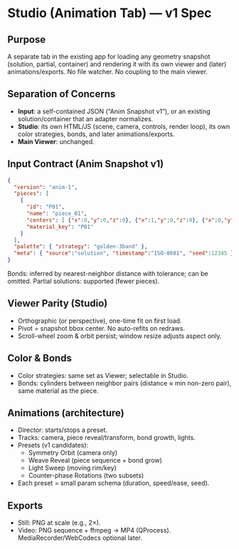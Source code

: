 # Studio (Animation Tab) — v1 Spec

## Purpose
A separate tab in the existing app for loading any geometry snapshot (solution, partial, container) and rendering it with its own viewer and (later) animations/exports. No file watcher. No coupling to the main viewer.

## Separation of Concerns
- **Input**: a self-contained JSON (“Anim Snapshot v1”), or an existing solution/container that an adapter normalizes.
- **Studio**: its own HTML/JS (scene, camera, controls, render loop), its own color strategies, bonds, and later animations/exports.
- **Main Viewer**: unchanged.

## Input Contract (Anim Snapshot v1)
```json
{
  "version": "anim-1",
  "pieces": [
    {
      "id": "P01",
      "name": "piece_01",
      "centers": [ {"x":0,"y":0,"z":0}, {"x":1,"y":0,"z":0}, {"x":0,"y":1,"z":0}, {"x":0,"y":0,"z":1} ],
      "material_key": "P01"
    }
  ],
  "palette": { "strategy": "golden-3band" },
  "meta": { "source":"solution", "timestamp":"ISO-8601", "seed":12345 }
}
```

Bonds: inferred by nearest-neighbor distance with tolerance; can be omitted.
Partial solutions: supported (fewer pieces).

## Viewer Parity (Studio)
- Orthographic (or perspective), one-time fit on first load.
- Pivot = snapshot bbox center. No auto-refits on redraws.
- Scroll-wheel zoom & orbit persist; window resize adjusts aspect only.

## Color & Bonds
- Color strategies: same set as Viewer; selectable in Studio.
- Bonds: cylinders between neighbor pairs (distance ≈ min non-zero pair), same material as the piece.

## Animations (architecture)
- Director: starts/stops a preset.
- Tracks: camera, piece reveal/transform, bond growth, lights.
- Presets (v1 candidates):
  - Symmetry Orbit (camera only)
  - Weave Reveal (piece sequence + bond grow)
  - Light Sweep (moving rim/key)
  - Counter-phase Rotations (two subsets)
- Each preset = small param schema (duration, speed/ease, seed).

## Exports
- Still: PNG at scale (e.g., 2×).
- Video: PNG sequence + ffmpeg → MP4 (QProcess). MediaRecorder/WebCodecs optional later.
